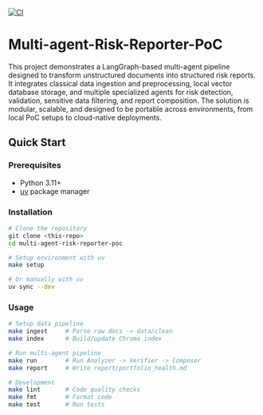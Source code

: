 [![CI](https://github.com/ZeleMate/Multi-agent-Risk-Reporter-PoC/actions/workflows/ci.yaml/badge.svg?branch=main)](https://github.com/ZeleMate/Multi-agent-Risk-Reporter-PoC/actions/workflows/ci.yaml)

# Multi-agent-Risk-Reporter-PoC
This project demonstrates a LangGraph-based multi-agent pipeline designed to transform unstructured documents into structured risk reports.
It integrates classical data ingestion and preprocessing, local vector database storage, and multiple specialized agents for risk detection, validation, sensitive data filtering, and report composition.
The solution is modular, scalable, and designed to be portable across environments, from local PoC setups to cloud-native deployments.

## Quick Start

### Prerequisites
- Python 3.11+
- [uv](https://docs.astral.sh/uv/) package manager

### Installation
```bash
# Clone the repository
git clone <this-repo>
cd multi-agent-risk-reporter-poc

# Setup environment with uv
make setup

# Or manually with uv
uv sync --dev
```

### Usage
```bash
# Setup data pipeline
make ingest     # Parse raw docs -> data/clean
make index      # Build/update Chroma index

# Run multi-agent pipeline
make run        # Run Analyzer -> Verifier -> Composer
make report     # Write report/portfolio_health.md

# Development
make lint       # Code quality checks
make fmt        # Format code
make test       # Run tests
```
